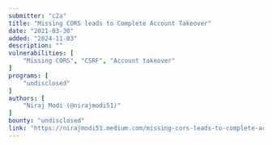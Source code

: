 ```yaml
---
submitter: "c2a"
title: "Missing CORS leads to Complete Account Takeover"
date: "2021-03-30"
added: "2024-11-03"
description: ""
vulnerabilities: [
    "Missing CORS", "CSRF", "Account takeover"
]
programs: [
    "undisclosed"
]
authors: [
    "Niraj Modi (@nirajmodi51)"
]
bounty: "undisclosed"
link: "https://nirajmodi51.medium.com/missing-cors-leads-to-complete-account-takeover-1ed4b53bf9f2"
---
```




